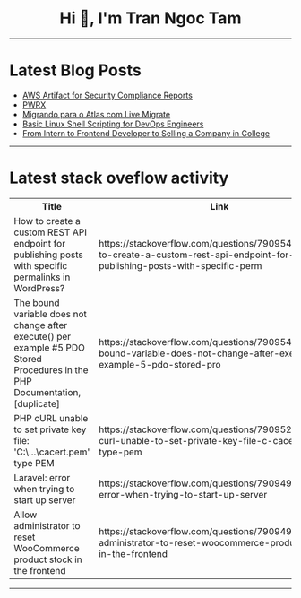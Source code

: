<h1 align="center">Hi 👋, I'm Tran Ngoc Tam</h1>

---

# Latest Blog Posts 
<!-- BLOG-POST-LIST:START -->
- [AWS Artifact for Security Compliance Reports](https://dev.to/ikoh_sylva/aws-artifact-for-security-compliance-reports-29ak)
- [PWRX](https://dev.to/pwrx_sav/pwrx-441)
- [Migrando para o Atlas com Live Migrate](https://dev.to/paulobenjamin/migrando-para-o-atlas-com-live-migrate-13b8)
- [Basic Linux Shell Scripting for DevOps Engineers](https://dev.to/farukh166/basic-linux-shell-scripting-for-devops-engineers-4fjf)
- [From Intern to Frontend Developer to Selling a Company in College](https://dev.to/aadixc0de/from-intern-to-frontend-developer-to-selling-a-company-in-college-16if)
<!-- BLOG-POST-LIST:END -->

---

# Latest stack oveflow activity
<table>
  <tr><th>Title</th><th>Link</th></tr>
  <!-- STACKOVERFLOW:START --><tr><td>How to create a custom REST API endpoint for publishing posts with specific permalinks in WordPress?</td><td>https://stackoverflow.com/questions/79095459/how-to-create-a-custom-rest-api-endpoint-for-publishing-posts-with-specific-perm</td></tr><tr><td>The bound variable does not change after execute&lpar;&rpar; per example #5 PDO Stored Procedures in the PHP Documentation, [duplicate]</td><td>https://stackoverflow.com/questions/79095413/the-bound-variable-does-not-change-after-execute-per-example-5-pdo-stored-pro</td></tr><tr><td>PHP cURL unable to set private key file: &#39;C:\...\cacert.pem&#39; type PEM</td><td>https://stackoverflow.com/questions/79095265/php-curl-unable-to-set-private-key-file-c-cacert-pem-type-pem</td></tr><tr><td>Laravel: error when trying to start up server</td><td>https://stackoverflow.com/questions/79094981/laravel-error-when-trying-to-start-up-server</td></tr><tr><td>Allow administrator to reset WooCommerce product stock in the frontend</td><td>https://stackoverflow.com/questions/79094947/allow-administrator-to-reset-woocommerce-product-stock-in-the-frontend</td></tr><!-- STACKOVERFLOW:END -->
</table>

---


